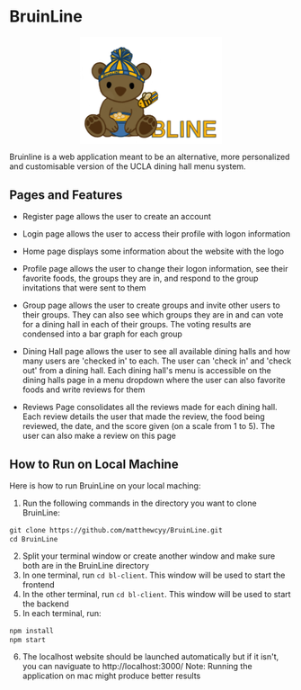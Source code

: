 # BruinLine
<img src="./bl-client/src/images/logo_name.png" style="display: block; margin-left: auto; margin-right: auto; width:50%">

Bruinline is a web application meant to be an alternative, more personalized and customisable version of the UCLA dining hall menu system.

## Pages and Features

- Register page allows the user to create an account

- Login page allows the user to access their profile with logon information

- Home page displays some information about the website with the logo

- Profile page allows the user to change their logon information, see their favorite foods, the groups they are in, and respond to the group invitations that were sent to them

- Group page allows the user to create groups and invite other users to their groups. They can also see which groups they are in and can vote for a dining hall in each of their groups. The voting results are condensed into a bar graph for each group

- Dining Hall page allows the user to see all available dining halls and how many users are 'checked in' to each. The user can 'check in' and 'check out' from a dining hall. Each dining hall's menu is accessible on the dining halls page in a menu dropdown where the user can also favorite foods and write reviews for them

- Reviews Page consolidates all the reviews made for each dining hall. Each review details the user that made the review, the food being reviewed, the date, and the score given (on a scale from 1 to 5). The user can also make a review on this page


## How to Run on Local Machine

Here is how to run BruinLine on your local maching:

1. Run the following commands in the directory you want to clone BruinLine:
  ```
  git clone https://github.com/matthewcyy/BruinLine.git
  cd BruinLine
  ```
2. Split your terminal window or create another window and make sure both are in the BruinLine directory
3. In one terminal, run `cd bl-client`. This window will be used to start the frontend
4. In the other terminal, run `cd bl-client`. This window will be used to start the backend
5. In each terminal, run:
  ```
  npm install
  npm start
  ```
6. The localhost website should be launched automatically but if it isn't, you can naviguate to http://localhost:3000/
Note: Running the application on mac might produce better results
